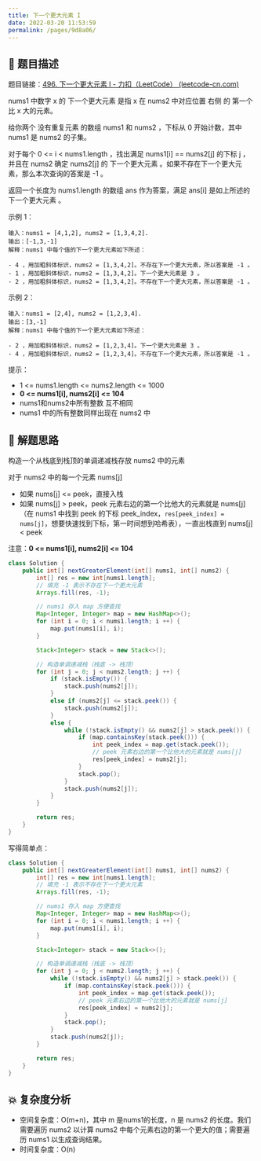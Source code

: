 ```yaml
---
title: 下一个更大元素 I
date: 2022-03-20 11:53:59
permalink: /pages/9d8a06/
---
```


## 📃 题目描述

题目链接：[496. 下一个更大元素 I - 力扣（LeetCode） (leetcode-cn.com)](https://leetcode-cn.com/problems/next-greater-element-i/)

nums1 中数字 x 的 下一个更大元素 是指 x 在 nums2 中对应位置 右侧 的 第一个 比 x 大的元素。

给你两个 没有重复元素 的数组 nums1 和 nums2 ，下标从 0 开始计数，其中nums1 是 nums2 的子集。

对于每个 0 <= i < nums1.length ，找出满足 nums1[i] == nums2[j] 的下标 j ，并且在 nums2 确定 nums2[j] 的 下一个更大元素 。如果不存在下一个更大元素，那么本次查询的答案是 -1 。

返回一个长度为 nums1.length 的数组 ans 作为答案，满足 ans[i] 是如上所述的 下一个更大元素 。

 

示例 1：

```
输入：nums1 = [4,1,2], nums2 = [1,3,4,2].
输出：[-1,3,-1]
解释：nums1 中每个值的下一个更大元素如下所述：

- 4 ，用加粗斜体标识，nums2 = [1,3,4,2]。不存在下一个更大元素，所以答案是 -1 。
- 1 ，用加粗斜体标识，nums2 = [1,3,4,2]。下一个更大元素是 3 。
- 2 ，用加粗斜体标识，nums2 = [1,3,4,2]。不存在下一个更大元素，所以答案是 -1 。
```

示例 2：

```
输入：nums1 = [2,4], nums2 = [1,2,3,4].
输出：[3,-1]
解释：nums1 中每个值的下一个更大元素如下所述：

- 2 ，用加粗斜体标识，nums2 = [1,2,3,4]。下一个更大元素是 3 。
- 4 ，用加粗斜体标识，nums2 = [1,2,3,4]。不存在下一个更大元素，所以答案是 -1 。
```

提示：

- 1 <= nums1.length <= nums2.length <= 1000
- **0 <= nums1[i], nums2[i] <= 104**
- nums1和nums2中所有整数 互不相同
- nums1 中的所有整数同样出现在 nums2 中

## 🔔 解题思路

构造一个从栈底到栈顶的单调递减栈存放 nums2 中的元素

对于 nums2 中的每一个元素 nums[j]

- 如果 nums[j] <= peek，直接入栈
- 如果 nums[j] > peek，peek 元素右边的第一个比他大的元素就是 nums[j]（在 nums1 中找到 peek 的下标 peek_index，`res[peek_index] = nums[j]`，想要快速找到下标，第一时间想到哈希表），一直出栈直到 nums[j] < peek

注意：**0 <= nums1[i], nums2[i] <= 104**


```java
class Solution {
    public int[] nextGreaterElement(int[] nums1, int[] nums2) {
        int[] res = new int[nums1.length];
        // 填充 -1 表示不存在下一个更大元素
        Arrays.fill(res, -1);

        // nums1 存入 map 方便查找
        Map<Integer, Integer> map = new HashMap<>();
        for (int i = 0; i < nums1.length; i ++) {
            map.put(nums1[i], i);
        }

        Stack<Integer> stack = new Stack<>();

        // 构造单调递减栈（栈底 -> 栈顶）
        for (int j = 0; j < nums2.length; j ++) {
            if (stack.isEmpty()) {
                stack.push(nums2[j]);
            }
            else if (nums2[j] <= stack.peek()) {
                stack.push(nums2[j]);
            }
            else {
                while (!stack.isEmpty() && nums2[j] > stack.peek()) {
                    if (map.containsKey(stack.peek())) {
                        int peek_index = map.get(stack.peek());
                        // peek 元素右边的第一个比他大的元素就是 nums[j]
                        res[peek_index] = nums2[j];
                    }
                    stack.pop();
                }
                stack.push(nums2[j]);
            }
        }

        return res;
    }
}
```

写得简单点：

```java
class Solution {
    public int[] nextGreaterElement(int[] nums1, int[] nums2) {
        int[] res = new int[nums1.length];
        // 填充 -1 表示不存在下一个更大元素
        Arrays.fill(res, -1);

        // nums1 存入 map 方便查找
        Map<Integer, Integer> map = new HashMap<>();
        for (int i = 0; i < nums1.length; i ++) {
            map.put(nums1[i], i);
        }

        Stack<Integer> stack = new Stack<>();

        // 构造单调递减栈（栈底 -> 栈顶）
        for (int j = 0; j < nums2.length; j ++) {
            while (!stack.isEmpty() && nums2[j] > stack.peek()) {
                if (map.containsKey(stack.peek())) {
                    int peek_index = map.get(stack.peek());
                    // peek 元素右边的第一个比他大的元素就是 nums[j]
                    res[peek_index] = nums2[j];
                }
                stack.pop();
            }
            stack.push(nums2[j]);
        }

        return res;
    }
}
```



## 💥 复杂度分析

- 空间复杂度：O(m+n)，其中 m 是nums1的长度，n 是 nums2 的长度。我们需要遍历 nums2 以计算 nums2 中每个元素右边的第一个更大的值；需要遍历 nums1 以生成查询结果。
- 时间复杂度：O(n)

